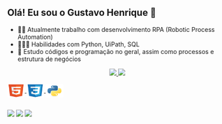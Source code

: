 ## Olá! Eu sou o Gustavo Henrique 👋

- 🧑‍💼 Atualmente trabalho com desenvolvimento RPA (Robotic Process Automation)
- 👨🏾‍💻 Habilidades com Python, UiPath, SQL
- 🌱 Estudo códigos e programação no geral, assim como processos e estrutura de negócios


<div align="center">
  <a href="https://github.com/gustavoohenrique">
  <img height="180em" src="https://github-readme-stats.vercel.app/api?username=gustavoohenrique&show_icons=true&theme=dracula&include_all_commits=true&count_private=true"/>
  <img height="180em" src="https://github-readme-stats.vercel.app/api/top-langs/?username=gustavoohenrique&layout=compact&langs_count=7&theme=dracula"/>
</div>

<div style="display: inline_block"><br>
 
  <img align="center" alt="Gustavo-HTML" height="30" width="40" src="https://raw.githubusercontent.com/devicons/devicon/master/icons/html5/html5-original.svg">
  <img align="center" alt="Gustavo-CSS" height="30" width="40" src="https://raw.githubusercontent.com/devicons/devicon/master/icons/css3/css3-original.svg">
  <img align="center" alt="Gustavo-Python" height="30" width="40" src="https://raw.githubusercontent.com/devicons/devicon/master/icons/python/python-original.svg">

  
  ##
 
 <div> 
 
  <a href="https://instagram.com/gustavohsilva07" target="_blank"><img src="https://img.shields.io/badge/-Instagram-%23E4405F?style=for-the-badge&logo=instagram&logoColor=white" target="_blank"></a> 
  <a href = "mailto:silva_gustavohenrique@outlook.com"><img src="https://img.shields.io/badge/Microsoft_Outlook-0078D4?style=for-the-badge&logo=microsoft-outlook&logoColor=white" target="_blank"></a>
  <a href="https://www.linkedin.com/in/gustavohenriquems/" target="_blank"><img src="https://img.shields.io/badge/-LinkedIn-%230077B5?style=for-the-badge&logo=linkedin&logoColor=white" target="_blank"></a> 
 
</div>
